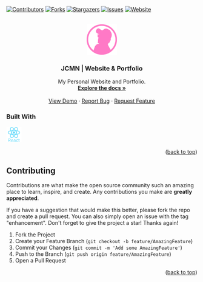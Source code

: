 <div id="top"></div>

[![Contributors][contributors-shield]][contributors-url]
[![Forks][forks-shield]][forks-url]
[![Stargazers][stars-shield]][stars-url]
[![Issues][issues-shield]][issues-url]
[![Website][website-status-shield]](https://jcmn.me)

<!-- PROJECT LOGO -->
<br />
<div align="center">
  <a href="https://github.com/josecarlosmemo/jcmn.me">
    <img src="./public/assets/images/logo-pink.png" alt="Logo" width="80" height="80">
  </a>

<h3 align="center">JCMN | Website & Portfolio</h3>

  <p align="center">
    My Personal Website and Portfolio.
    <br />
    <a href="https://github.com/josecarlosmemo/jcmn.me"><strong>Explore the docs »</strong></a>
    <br />
    <br />
    <a href="https://jcmn.me">View Demo</a>
    ·
    <a href="https://github.com/josecarlosmemo/jcmn.me/issues">Report Bug</a>
    ·
    <a href="https://github.com/josecarlosmemo/jcmn.me/issues">Request Feature</a>
  </p>
</div>

### Built With

<p align="left">
<a href="https://reactjs.org/" target="_blank" rel="noreferrer"><img src="https://raw.githubusercontent.com/devicons/devicon/master/icons/react/react-original-wordmark.svg" alt=react width="40" height="40"/></a>
</p>

<p align="right">(<a href="#top">back to top</a>)</p>

<!-- CONTRIBUTING -->

## Contributing

Contributions are what make the open source community such an amazing place to learn, inspire, and create. Any contributions you make are **greatly appreciated**.

If you have a suggestion that would make this better, please fork the repo and create a pull request. You can also simply open an issue with the tag "enhancement".
Don't forget to give the project a star! Thanks again!

1. Fork the Project
2. Create your Feature Branch (`git checkout -b feature/AmazingFeature`)
3. Commit your Changes (`git commit -m 'Add some AmazingFeature'`)
4. Push to the Branch (`git push origin feature/AmazingFeature`)
5. Open a Pull Request

<p align="right">(<a href="#top">back to top</a>)</p>

[contributors-shield]: https://img.shields.io/github/contributors/josecarlosmemo/jcmn.me.svg?style=for-the-badge
[contributors-url]: https://github.com/josecarlosmemo/jcmn.me/graphs/contributors
[forks-shield]: https://img.shields.io/github/forks/josecarlosmemo/jcmn.me.svg?style=for-the-badge
[forks-url]: https://github.com/josecarlosmemo/jcmn.me/network/members
[stars-shield]: https://img.shields.io/github/stars/josecarlosmemo/jcmn.me.svg?style=for-the-badge
[stars-url]: https://github.com/josecarlosmemo/jcmn.me/stargazers
[issues-shield]: https://img.shields.io/github/issues/josecarlosmemo/jcmn.me.svg?style=for-the-badge
[issues-url]: https://github.com/josecarlosmemo/jcmn.me/issues
[website-status-shield]: https://img.shields.io/website-up-down-green-red/http/jcmn.me.svg?style=for-the-badge
